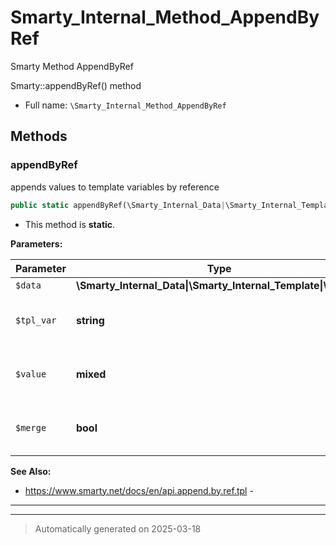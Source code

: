 
# Smarty_Internal_Method_AppendByRef

Smarty Method AppendByRef

Smarty::appendByRef() method

* Full name: `\Smarty_Internal_Method_AppendByRef`




## Methods


### appendByRef

appends values to template variables by reference

```php
public static appendByRef(\Smarty_Internal_Data|\Smarty_Internal_Template|\Smarty $data, string $tpl_var, mixed& $value, bool $merge = false): \Smarty_Internal_Data|\Smarty_Internal_Template|\Smarty
```



* This method is **static**.




**Parameters:**

| Parameter | Type | Description |
|-----------|------|-------------|
| `$data` | **\Smarty_Internal_Data&#124;\Smarty_Internal_Template&#124;\Smarty** |  |
| `$tpl_var` | **string** | the template variable name |
| `$value` | **mixed** | the referenced value to append |
| `$merge` | **bool** | flag if array elements shall be merged |





**See Also:**

* https://www.smarty.net/docs/en/api.append.by.ref.tpl - 

***


***
> Automatically generated on 2025-03-18

